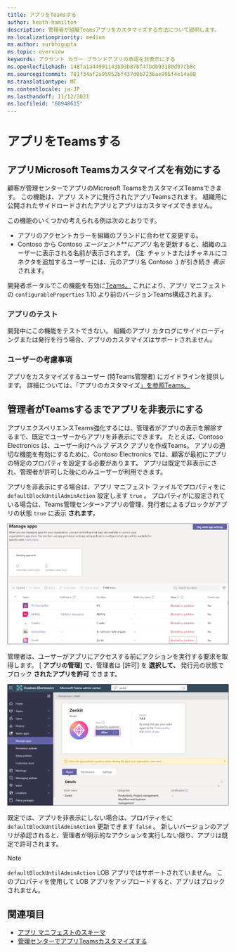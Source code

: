 ```yaml
---
title: アプリをTeamsする
author: heath-hamilton
description: 管理者が組織Teamsアプリをカスタマイズする方法について説明します。
ms.localizationpriority: medium
ms.author: surbhigupta
ms.topic: overview
keywords: アクセント カラー ブランドアプリの承認を非表示にする
ms.openlocfilehash: 1487a1a44991143b93b87bf47bdb93180d97cb8c
ms.sourcegitcommit: 781f34af2a95952bf437d0b7236ae995f4e14a08
ms.translationtype: MT
ms.contentlocale: ja-JP
ms.lasthandoff: 11/12/2021
ms.locfileid: "60948615"
---
```

# <a name="customize-your-teams-app"></a>アプリをTeamsする

## <a name="enable-your-microsoft-teams-app-to-be-customized"></a>アプリMicrosoft Teamsカスタマイズを有効にする

顧客が管理センターでアプリのMicrosoft TeamsをカスタマイズTeamsできます。 この機能は、アプリ ストアに発行されたアプリTeamsされます。 組織用に公開されたサイドロードされたアプリとアプリはカスタマイズできません。

この機能のいくつかの考えられる例は次のとおりです。

* アプリのアクセントカラーを組織のブランドに合わせて変更する。
* Contoso から Contoso *エージェント**にアプリ* 名を更新すると、組織のユーザーに表示される名前が表示されます。 (注: チャットまたはチャネルにコネクタを追加するユーザーには、元のアプリ名 Contoso .) が引き続き *表示* されます。

開発者ポータルでこの機能を有効に[Teams。](https://dev.teams.microsoft.com/home) これにより、アプリ マニフェストの `configurableProperties` 1.10 より前のバージョンTeams構成されます。

### <a name="test-your-app"></a>アプリのテスト

開発中にこの機能をテストできない。 組織のアプリ カタログにサイドローディングまたは発行を行う場合、アプリのカスタマイズはサポートされません。

### <a name="user-considerations"></a>ユーザーの考慮事項

アプリをカスタマイズするユーザー (特Teams管理者) にガイドラインを提供します。 詳細については、「アプリのカスタマイズ[」を参照Teams。](/MicrosoftTeams/customize-apps)

## <a name="hide-teams-app-until-admin-approves"></a>管理者がTeamsするまでアプリを非表示にする

アプリエクスペリエンスTeams強化するには、管理者がアプリの表示を解除するまで、既定でユーザーからアプリを非表示にできます。 たとえば、Contoso Electronics は、ユーザー向けヘルプ デスク アプリを作成Teams。 アプリの適切な機能を有効にするために、Contoso Electronics では、顧客が最初にアプリの特定のプロパティを設定する必要があります。 アプリは既定で非表示にされ、管理者が許可した後にのみユーザーが利用できます。

アプリを非表示にする場合は、アプリ マニフェスト ファイルでプロパティをに `defaultBlockUntilAdminAction` 設定します `true` 。 プロパティがに設定されている場合は、Teams管理センター>アプリの管理、発行者によるブロックがアプリの状態 `true` に表示 **されます**。

![発行元によってブロックされたアプリを管理する](../../assets/images/apps-in-meetings/manageappsblockedapps.png)

管理者は、ユーザーがアプリにアクセスする前にアクションを実行する要求を取得します。 [ **アプリの管理]** で、管理者は [許可] を **選択して、** 発行元の状態でブロック **されたアプリを許可** できます。

![アプリを管理する](../../assets/images/apps-in-meetings/manageapp.png)

既定では、アプリを非表示にしない場合は、プロパティをに `defaultBlockUntilAdminAction` 更新できます `false` 。 新しいバージョンのアプリが承認されると、管理者が明示的なアクションを実行しない限り、アプリは既定で許可されます。

> [!NOTE]
> `defaultBlockUntilAdminAction` LOB アプリではサポートされていません。 このプロパティを使用して LOB アプリをアップロードすると、アプリはブロックされません。

## <a name="see-also"></a>関連項目

* [アプリ マニフェストのスキーマ](/microsoftteams/platform/resources/schema/manifest-schema)
* [管理センターでアプリTeamsカスタマイズする](/MicrosoftTeams/customize-apps)

